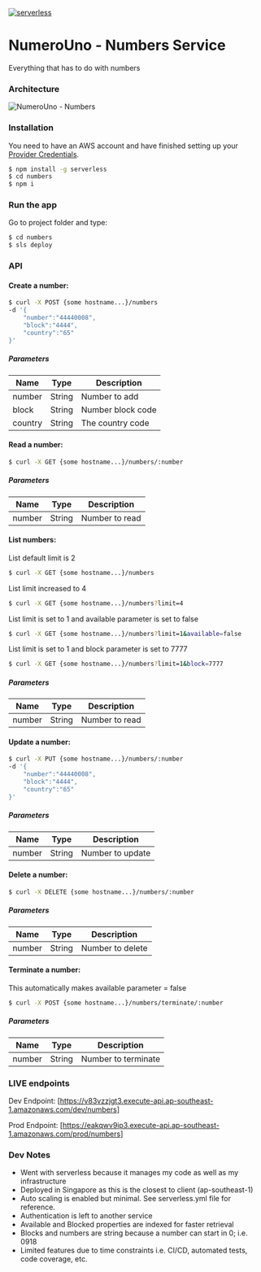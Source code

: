 [![serverless](http://public.serverless.com/badges/v3.svg)](http://www.serverless.com)

# NumeroUno - Numbers Service
Everything that has to do with numbers

### Architecture
![NumeroUno - Numbers](https://user-images.githubusercontent.com/4023187/44296159-367d5d80-a2eb-11e8-9519-3e6078044109.png)

### Installation
You need to have an AWS account and have finished setting up your [Provider Credentials].

```sh
$ npm install -g serverless
$ cd numbers
$ npm i
```

### Run the app
Go to project folder and type:

```sh
$ cd numbers
$ sls deploy
```

### API
#### Create a number:

```sh
$ curl -X POST {some hostname...}/numbers 
-d '{
    "number":"44440008",
    "block":"4444",
    "country":"65"
}'
```

##### Parameters

| Name | Type | Description |
|---|---|---|
| number | String | Number to add |
| block | String | Number block code |
| country | String | The country code |

#### Read a number:

```sh
$ curl -X GET {some hostname...}/numbers/:number 
```

##### Parameters

| Name | Type | Description |
|---|---|---|
| number | String | Number to read |

#### List numbers:
List default limit is 2
```sh
$ curl -X GET {some hostname...}/numbers 
```

List limit increased to 4
```sh
$ curl -X GET {some hostname...}/numbers?limit=4 
```

List limit is set to 1 and available parameter is set to false
```sh
$ curl -X GET {some hostname...}/numbers?limit=1&available=false
```

List limit is set to 1 and block parameter is set to 7777
```sh
$ curl -X GET {some hostname...}/numbers?limit=1&block=7777
```

##### Parameters

| Name | Type | Description |
|---|---|---|
| number | String | Number to read |

#### Update a number:

```sh
$ curl -X PUT {some hostname...}/numbers/:number 
-d '{
    "number":"44440008",
    "block":"4444",
    "country":"65"
}'

```

##### Parameters

| Name | Type | Description |
|---|---|---|
| number | String | Number to update |

#### Delete a number:

```sh
$ curl -X DELETE {some hostname...}/numbers/:number 
```

##### Parameters

| Name | Type | Description |
|---|---|---|
| number | String | Number to delete |

#### Terminate a number:
This automatically makes available parameter = false

```sh
$ curl -X POST {some hostname...}/numbers/terminate/:number
```

##### Parameters

| Name | Type | Description |
|---|---|---|
| number | String | Number to terminate |

### LIVE endpoints

Dev Endpoint: 
[https://v83vzzjgt3.execute-api.ap-southeast-1.amazonaws.com/dev/numbers]

Prod Endpoint: 
[https://eakqwv9ip3.execute-api.ap-southeast-1.amazonaws.com/prod/numbers]

### Dev Notes
- Went with serverless because it manages my code as well as my infrastructure
- Deployed in Singapore as this is the closest to client (ap-southeast-1)
- Auto scaling is enabled but minimal. See serverless.yml file for reference.
- Authentication is left to another service
- Available and Blocked properties are indexed for faster retrieval
- Blocks and numbers are string because a number can start in 0; i.e. 0918
- Limited features due to time constraints i.e. CI/CD, automated tests, code coverage, etc.

[Provider Credentials]: <https://www.youtube.com/watch?v=HSd9uYj2LJA>
[https://v83vzzjgt3.execute-api.ap-southeast-1.amazonaws.com/dev/numbers]:<https://v83vzzjgt3.execute-api.ap-southeast-1.amazonaws.com/dev/numbers>
[https://eakqwv9ip3.execute-api.ap-southeast-1.amazonaws.com/prod/numbers]:<https://eakqwv9ip3.execute-api.ap-southeast-1.amazonaws.com/prod/numbers>